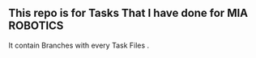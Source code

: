 ## This repo is for Tasks That I have done for MIA ROBOTICS 

It contain Branches with every Task Files .
